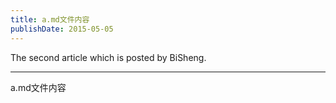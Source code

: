```yaml
---
title: a.md文件内容
publishDate: 2015-05-05
---
```


The second article which is posted by BiSheng.

---

a.md文件内容